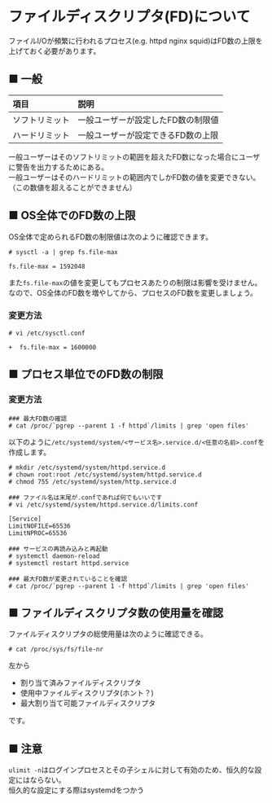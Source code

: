 # ファイルディスクリプタ(FD)について
ファイルI/Oが頻繁に行われるプロセス(e.g. httpd nginx squid)はFD数の上限を上げておく必要があります。
## ■ 一般
|項目|説明|
|:---|:---|
|ソフトリミット|一般ユーザーが設定したFD数の制限値|
|ハードリミット|一般ユーザーが設定できるFD数の上限|

一般ユーザーはそのソフトリミットの範囲を超えたFD数になった場合にユーザに警告を出力するためにある。  
一般ユーザーはそのハードリミットの範囲内でしかFD数の値を変更できない。（この数値を超えることができません）  

## ■ OS全体でのFD数の上限
OS全体で定められるFD数の制限値は次のように確認できます。
```
# sysctl -a | grep fs.file-max
```
```
fs.file-max = 1592048
```
また`fs.file-max`の値を変更してもプロセスあたりの制限は影響を受けません。  
なので、OS全体のFD数を増やしてから、プロセスのFD数を変更しましょう。
### 変更方法
```
# vi /etc/sysctl.conf
```
```
+  fs.file-max = 1600000
```
## ■ プロセス単位でのFD数の制限
### 変更方法
```
### 最大FD数の確認
# cat /proc/`pgrep --parent 1 -f httpd`/limits | grep 'open files'
```
以下のように`/etc/systemd/system/<サービス名>.service.d/<任意の名前>.conf`を作成します。
```
# mkdir /etc/systemd/system/httpd.service.d
# chown root:root /etc/systemd/system/httpd.service.d
# chmod 755 /etc/systemd/system/http.service.d
```
```
### ファイル名は末尾が.confであれば何でもいいです
# vi /etc/systemd/system/httpd.service.d/limits.conf
```
```
[Service]
LimitNOFILE=65536
LimitNPROC=65536
```
```
### サービスの再読み込みと再起動
# systemctl daemon-reload
# systemctl restart httpd.service
```
```
### 最大FD数が変更されていることを確認
# cat /proc/`pgrep --parent 1 -f httpd`/limits | grep 'open files'
```
## ■ ファイルディスクリプタ数の使用量を確認
ファイルディスクリプタの総使用量は次のように確認できる。
```
# cat /proc/sys/fs/file-nr
```
左から
- 割り当て済みファイルディスクリプタ
- 使用中ファイルディスクリプタ(ホント？)
- 最大割り当て可能ファイルディスクリプタ

です。

## ■ 注意
`ulimit -n`はログインプロセスとその子シェルに対して有効のため、恒久的な設定にはならない。  
恒久的な設定にする際はsystemdをつかう  
